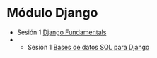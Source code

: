 # Módulo Django

* Sesión 1 [Django Fundamentals](sesion_01)
* * Sesión 1 [Bases de datos SQL para Django](sesion_02)
